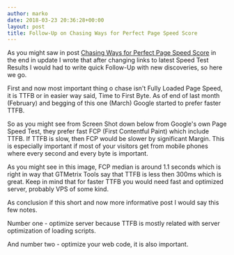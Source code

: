 ```yaml
---
author: marko
date: 2018-03-23 20:36:28+00:00
layout: post
title: Follow-Up on Chasing Ways for Perfect Page Speed Score
---
```


As you might saw in post [Chasing Ways for Perfect Page Speed Score](https://markoidzan.com.hr/chasing-ways-for-perfect-page-speed-score/) in the end in update I wrote that after changing links to latest Speed Test Results I would had to write quick Follow-Up with new discoveries, so here we go.

First and now most important thing o chase isn't Fully Loaded Page Speed, it is TTFB or in easier way said, Time to First Byte. As of end of last month (February) and begging of this one (March) Google started to prefer faster TTFB.

So as you might see from Screen Shot down below from Google's own Page Speed Test, they prefer fast FCP (First Contentful Paint) which include TTFB. If TTFB is slow, then FCP would be slower by significant Margin. This is especially important if most of your visitors get from mobile phones where every second and every byte is important.

As you might see in this image, FCP median is around 1.1 seconds which is right in way that GTMetrix Tools say that TTFB is less then 300ms which is great. Keep in mind that for faster TTFB you would need fast and optimized server, probably VPS of some kind.

As conclusion if this short and now more informative post I would say this few notes.

Number one - optimize server because TTFB is mostly related with server optimization of loading scripts.

And number two - optimize your web code, it is also important.